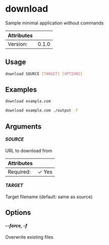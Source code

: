 # download

Sample minimal application without commands

| Attributes       | &nbsp;
|------------------|-------------
| Version:         | 0.1.0

## Usage

```bash
download SOURCE [TARGET] [OPTIONS]
```

## Examples

```bash
download example.com
```

```bash
download example.com ./output -f
```

## Arguments

#### *SOURCE*

URL to download from

| Attributes      | &nbsp;
|-----------------|-------------
| Required:       | ✓ Yes

#### *TARGET*

Target filename (default: same as source)

## Options

#### *--force, -f*

Overwrite existing files

